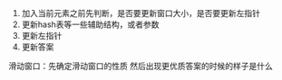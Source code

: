 1. 加入当前元素之前先判断，是否要更新窗口大小，是否要更新左指针
2. 更新hash表等一些辅助结构，或者参数
3. 更新左指针
4. 更新答案

滑动窗口：先确定滑动窗口的性质
然后出现更优质答案的时候的样子是什么